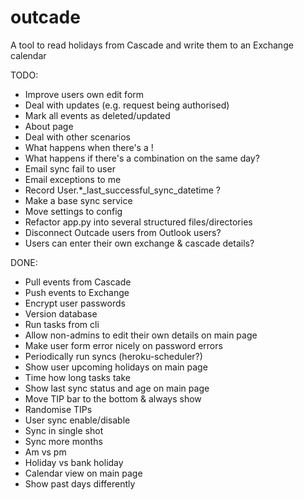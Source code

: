 outcade
=======

A tool to read holidays from Cascade and write them to an Exchange calendar


TODO:
 * Improve users own edit form
 * Deal with updates (e.g. request being authorised)
 * Mark all events as deleted/updated
 * About page
 * Deal with other scenarios
  * What happens when there's a !
  * What happens if there's a combination on the same day?
 * Email sync fail to user
 * Email exceptions to me
 * Record User.*_last_successful_sync_datetime ?
 * Make a base sync service
 * Move settings to config
 * Refactor app.py into several structured files/directories
 * Disconnect Outcade users from Outlook users?
  * Users can enter their own exchange & cascade details?


DONE:
 * Pull events from Cascade
 * Push events to Exchange
 * Encrypt user passwords
 * Version database
 * Run tasks from cli
 * Allow non-admins to edit their own details on main page
 * Make user form error nicely on password errors
 * Periodically run syncs (heroku-scheduler?)
 * Show user upcoming holidays on main page
 * Time how long tasks take
 * Show last sync status and age on main page
 * Move TIP bar to the bottom & always show
 * Randomise TIPs
 * User sync enable/disable
 * Sync in single shot
 * Sync more months
 * Am vs pm
 * Holiday vs bank holiday
 * Calendar view on main page
 * Show past days differently
